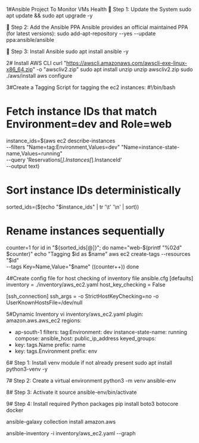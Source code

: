 1#Ansible Project To Monitor VMs Health
🔹 Step 1: Update the System
sudo apt update && sudo apt upgrade -y

🔹 Step 2: Add the Ansible PPA
Ansible provides an official maintained PPA (for latest versions):
sudo add-apt-repository --yes --update ppa:ansible/ansible

🔹 Step 3: Install Ansible
sudo apt install ansible -y

2# Install AWS CLI
curl "https://awscli.amazonaws.com/awscli-exe-linux-x86_64.zip" -o "awscliv2.zip"
sudo apt install unzip
unzip awscliv2.zip
sudo ./aws/install
aws configure

3#Create a Tagging Script for tagging the ec2 instances:
#!/bin/bash

# Fetch instance IDs that match Environment=dev and Role=web
instance_ids=$(aws ec2 describe-instances \
  --filters "Name=tag:Environment,Values=dev" "Name=instance-state-name,Values=running" \
  --query 'Reservations[*].Instances[*].InstanceId' \
  --output text)

# Sort instance IDs deterministically
sorted_ids=($(echo "$instance_ids" | tr '\t' '\n' | sort))

# Rename instances sequentially
counter=1
for id in "${sorted_ids[@]}"; do
  name="web-$(printf "%02d" $counter)"
  echo "Tagging $id as $name"
  aws ec2 create-tags --resources "$id" \
    --tags Key=Name,Value="$name"
  ((counter++))
done



4#Create config file for host checking of inventory file
ansible.cfg
[defaults]
inventory = ./inventory/aws_ec2.yaml
host_key_checking = False

[ssh_connection]
ssh_args = -o StrictHostKeyChecking=no -o UserKnownHostsFile=/dev/null


5#Dynamic Inventory
vi inventory/aws_ec2.yaml 
plugin: amazon.aws.aws_ec2
regions:
  - ap-south-1
filters:
  tag:Environment: dev
  instance-state-name: running
compose:
  ansible_host: public_ip_address
keyed_groups:
  - key: tags.Name
    prefix: name
  - key: tags.Environment
    prefix: env                               

6# Step 1: Install venv module if not already present
sudo apt install python3-venv -y

7# Step 2: Create a virtual environment
python3 -m venv ansible-env

8# Step 3: Activate it
source ansible-env/bin/activate

9# Step 4: Install required Python packages
pip install boto3 botocore docker

ansible-galaxy collection install amazon.aws

ansible-inventory -i inventory/aws_ec2.yaml --graph


